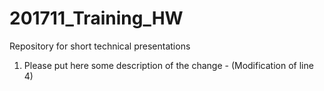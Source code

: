# 201711_Training_HW
Repository for short technical presentations

1) Please put here some description of the change  - (Modification of line 4)
